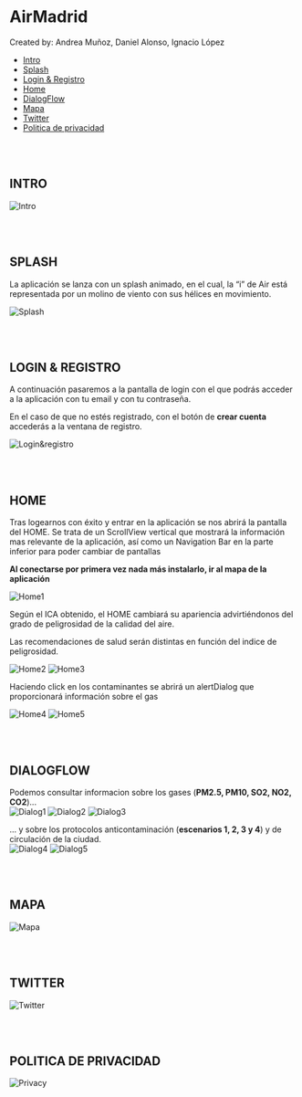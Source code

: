 # AirMadrid
Created by: Andrea Muñoz, Daniel Alonso, Ignacio López


- [Intro](#intro)
- [Splash](#splash)
- [Login & Registro](#login-&-registro)
- [Home](#home)
- [DialogFlow](#dialogflow)
- [Mapa](#mapa)
- [Twitter](#twitter)
- [Politica de privacidad](#politica-de-privacidad)

<br/><br/>
## INTRO


![Intro](https://github.com/2DAMUE/pi1920v-danaan/blob/master/images_readme/Intro.png)



<br/><br/>
## SPLASH

La aplicación se lanza con un splash animado, en el cual, la “i” de Air está representada por un molino de viento con sus hélices en movimiento.

![Splash](https://github.com/2DAMUE/pi1920v-danaan/blob/master/images_readme/splashh.png)



<br/><br/>
## LOGIN & REGISTRO

A continuación pasaremos a la pantalla de login con el que podrás acceder a la aplicación con tu email y con tu contraseña.

En el caso de que no estés registrado, con el botón de **crear cuenta** accederás a la ventana de registro.

![Login&registro](https://github.com/2DAMUE/pi1920v-danaan/blob/master/images_readme/Login&Reg.png)



<br/><br/>
## HOME

Tras logearnos con éxito y entrar en la aplicación se nos abrirá la pantalla del HOME.
Se trata de un ScrollView vertical que mostrará la información mas relevante de la aplicación, así como un Navigation Bar en la parte inferior para poder cambiar de pantallas

**Al conectarse por primera vez nada más instalarlo, ir al mapa de la aplicación**

![Home1](https://github.com/2DAMUE/pi1920v-danaan/blob/master/images_readme/home_principal.png)

Según el ICA obtenido, el HOME cambiará su apariencia advirtiéndonos del grado de peligrosidad de la calidad del aire.

Las recomendaciones de salud serán distintas en función del indice de peligrosidad.


![Home2](https://github.com/2DAMUE/pi1920v-danaan/blob/master/images_readme/home_colores.png)
![Home3](https://github.com/2DAMUE/pi1920v-danaan/blob/master/images_readme/recomendaciones_salud.png)

Haciendo click en los contaminantes se abrirá un alertDialog que proporcionará información sobre el gas


![Home4](https://github.com/2DAMUE/pi1920v-danaan/blob/master/images_readme/datos_gases.png)
![Home5](https://github.com/2DAMUE/pi1920v-danaan/blob/master/images_readme/protocolos.png)





<br/><br/>
## DIALOGFLOW

Podemos consultar informacion sobre los gases (**PM2.5, PM10, SO2, NO2, CO2**)...<br/>
![Dialog1](https://github.com/2DAMUE/pi1920v-danaan/blob/master/images_readme/dialog1.png)
![Dialog2](https://github.com/2DAMUE/pi1920v-danaan/blob/master/images_readme/dialog2.png)
![Dialog3](https://github.com/2DAMUE/pi1920v-danaan/blob/master/images_readme/dialog3.png)

... y sobre los protocolos anticontaminación (**escenarios 1, 2, 3 y 4**) y de circulación de la ciudad.<br/>
![Dialog4](https://github.com/2DAMUE/pi1920v-danaan/blob/master/images_readme/dialog4.png)
![Dialog5](https://github.com/2DAMUE/pi1920v-danaan/blob/master/images_readme/dialog5.png)





<br/><br/>
## MAPA

![Mapa](https://github.com/2DAMUE/pi1920v-danaan/blob/master/images_readme/mapa.png)




<br/><br/>
## TWITTER

![Twitter](https://github.com/2DAMUE/pi1920v-danaan/blob/master/images_readme/twitter.png)




<br/><br/>
## POLITICA DE PRIVACIDAD

![Privacy](https://github.com/2DAMUE/pi1920v-danaan/blob/master/images_readme/privacy.png)

